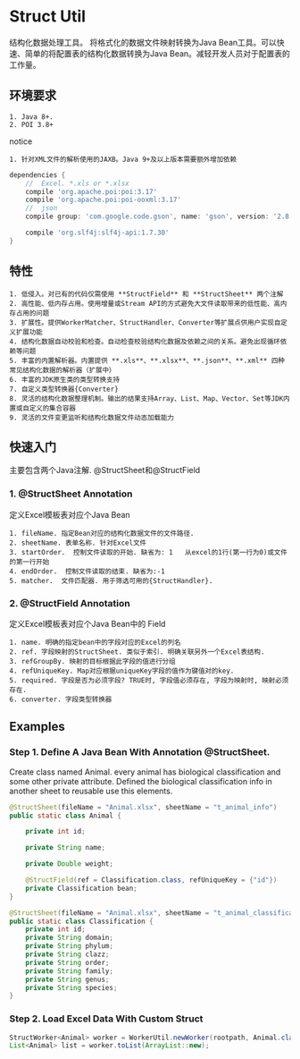 # Struct Util

结构化数据处理工具。
将格式化的数据文件映射转换为Java Bean工具。可以快速、简单的将配置表的结构化数据转换为Java Bean。减轻开发人员对于配置表的工作量。

## 环境要求

    1. Java 8+. 
    2. POI 3.8+

notice

    1. 针对XML文件的解析使用的JAXB。Java 9+及以上版本需要额外增加依赖
    
```groovy
dependencies {
    //  Excel. *.xls or *.xlsx
    compile 'org.apache.poi:poi:3.17'
    compile 'org.apache.poi:poi-ooxml:3.17'
    //  json
    compile group: 'com.google.code.gson', name: 'gson', version: '2.8.6'

    compile 'org.slf4j:slf4j-api:1.7.30'
}
```         

## 特性
    1. 低侵入。对已有的代码仅需使用 **StructField** 和 **StructSheet** 两个注解
    2. 高性能、低内存占用。使用增量或Stream API的方式避免大文件读取带来的低性能、高内存占用的问题
    3. 扩展性。提供WorkerMatcher、StructHandler、Converter等扩展点供用户实现自定义扩展功能
    4. 结构化数据自动校验和检查。自动检查校验结构化数据及依赖之间的关系。避免出现循环依赖等问题
    5. 丰富的内置解析器。内置提供 **.xls**、**.xlsx**、**.json**、**.xml** 四种常见结构化数据的解析器（扩展中）
    6. 丰富的JDK原生类的类型转换支持
    7. 自定义类型转换器{Converter}
    8. 灵活的结构化数据整理机制。输出的结果支持Array、List、Map、Vector、Set等JDK内置或自定义的集合容器
    9. 灵活的文件变更监听和结构化数据文件动态加载能力

## 快速入门

主要包含两个Java注解. @StructSheet和@StructField

### 1. @StructSheet Annotation
定义Excel模板表对应个Java Bean

    1. fileName. 指定Bean对应的结构化数据文件的文件路径.
    2. sheetName. 表单名称. 针对Excel文件
    3. startOrder.  控制文件读取的开始. 缺省为: 1   从excel的1行(第一行为0)或文件的第一行开始
    4. endOrder.  控制文件读取的结束. 缺省为:-1
    5. matcher.  文件匹配器. 用于筛选可用的{StructHandler}.

### 2. @StructField Annotation
定义Excel模板表对应个Java Bean中的 Field

    1. name. 明确的指定bean中的字段对应的Excel的列名
    2. ref. 字段映射的StructSheet. 类似于索引. 明确关联另外一个Excel表结构.
    3. refGroupBy. 映射的目标根据此字段的值进行分组
    4. refUniqueKey. Map对应根据uniqueKey字段的值作为键值对的key.
    5. required. 字段是否为必须字段? TRUE时, 字段值必须存在, 字段为映射时, 映射必须存在.
    6. converter. 字段类型转换器


## Examples

### Step 1. Define A Java Bean With Annotation @StructSheet. 
Create class named Animal. every animal has biological classification and some other private attribute.
Defined the biological classification info in another sheet to reusable use this elements.
```java
@StructSheet(fileName = "Animal.xlsx", sheetName = "t_animal_info")
public static class Animal {

    private int id;

    private String name;

    private Double weight;

    @StructField(ref = Classification.class, refUniqueKey = {"id"})
    private Classification bean;
}

@StructSheet(fileName = "Animal.xlsx", sheetName = "t_animal_classification")
public static class Classification {
    private int id;
    private String domain;
    private String phylum;
    private String clazz;
    private String order;
    private String family;
    private String genus;
    private String species;
}
```
### Step 2. Load Excel Data With Custom Struct

```java
StructWorker<Animal> worker = WorkerUtil.newWorker(rootpath, Animal.class);
List<Animal> list = worker.toList(ArrayList::new);
```